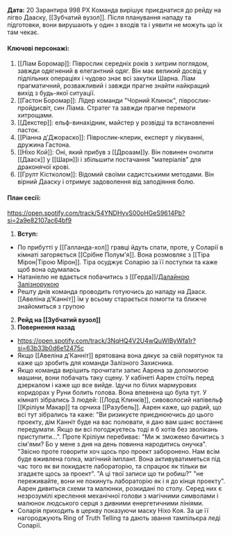**Дата:** 20 Зарантира 998 РХ
Команда вирішує приєднатися до рейду на лігво Дааску, [[Зубчатий вузол]]. Після планування нападу та підготовки, вони вирушають у один з входів та і уявити не можуть що їх там чекає.

#### **Ключові персонажі:**
1. [[Ліам Боромар]]: Піврослик середніх років з хитрим поглядом, завжди одягнений в елегантний одяг. Він має великий досвід у підпільних операціях і чудово знає всі закутки Шарна. Ліам прагматичний, розважливий і завжди прагне знайти найкращий вихід з будь-якої ситуації.
2. [[Гастон Боромар]]: Лідер команди "Чорний Клинок", піврослик-пройдисвіт, син Ліама. Стратег та завжди прагне перемоги хитрощами.
3. [[Декстер]]: ельф-винахідник, майстер у розвідці та встановленні пасток.
4. [[Ріанна д'Джораско]]: Піврослик-клерик, експерт у лікуванні, дружина Гастона.
5. [[Ніхо Кой]]: Оні, який прибув з [[Дроаам]]у. Він повинен очолити [[Дааск]] у [[Шарн]]і і збільшити постачання "матеріалів" для драконячої крові.
6. [[Грулт Кістколом]]: Відомий своїми садистськими методами. Він вірний Дааску і отримує задоволення від заподіяння болю.
#### **План сесії:**  
https://open.spotify.com/track/54YNDHyvS00oHGeS9614Pb?si=2a9e82107ac64bf9
1. **Вступ:**
- По прибутті у [[Галланда-хол]] гравці йдуть спати, проте, у Соларії в кімнаті загоряється [[Срібне Полум'я]]. Вона розмовляє з [[Тіра Мірон|Тірою Мірон]]. Тіра осуджує Соларію за її поступки та каже щоб вона одумалась
- Натаніелю не вдається побачитись з [[Герда]]/[Далайною Залізнорукою](https://eberron.fandom.com/wiki/Dalaina_Ironhand "Dalaina Ironhand")
- Решту днів команда проводить готуючись до нападу на Дааск. [[Авеліна д'Канніт]] їм у всьому старається помогти та ближче знайомиться з групою

2. **Рейд на [[Зубчатий вузол]]**
3. **Повернення назад**
- https://open.spotify.com/track/3NqHQ4V2U4wQuWlByWfa1r?si=63b33b0d6e12475c
- Якщо [[Авеліна д'Канніт]] врятована вона дякує за свій порятунок та каже що зробить для команди Залізного Захисника.
- Якщо команда вирішить прочитати запис Аарена за допомогою машини, вони побачать таку сцену. У кабінеті Аарен стоїть перед дзеркалом і каже що все вийде. Ідучи по білих мармурових коридорах у Руни болить голова. Вона впевнена що була тут. У кімнаті зібрались 3 людей: [[Лорд Клинків]], сивоволосий напівельф [[Кріліум Макар]] та орчиха [[Разубель]]. Аарен каже, що радий, що всі тут зібрались та каже: "Ви ризикуєте приєднюючись до цього проекту, дім Канніт буде на вас полювати, я даю вам шанс востаннє передумати. Якщо ви всі погоджуєтесь тоді я б хотів без зволікань приступити...". Проте Кріліум перебиває: "Ми ж зможемо бачитись з сім'ями? Бо у мене з дня на день повинна народитись онучка". "Звісно проте говорити хоч щось про проект заборонено. Нам всім буде вживлена голка, магічний імплант. Вона активуватиметься під час того як ви покидаєте лабораторію, та спрацює як тільки ви згадаєте щось за проект". "А ці твої записи що ти робиш?" "не переживайте, вони не покинуть лабораторію як і я до кінця проекту". Аарен дивиться схеми та малюнки, розкидані по столу. Серед них є незрозумілі креслення механічної голови з магічними символами і малюнок людського серця з дивними енергетичними лініями.
- Соларія приходить в церкву показуючи маску Ніхо Коя. За це її нагороджують Ring of Truth Telling та дають звання тампільєра леді Соларії.